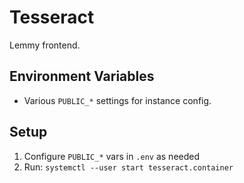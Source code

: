 # Tesseract

Lemmy frontend.

## Environment Variables

- Various `PUBLIC_*` settings for instance config.

## Setup

1. Configure `PUBLIC_*` vars in `.env` as needed
2. Run: `systemctl --user start tesseract.container`